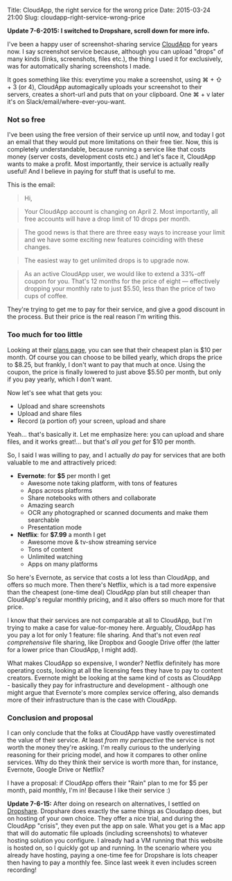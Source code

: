 Title: CloudApp, the right service for the wrong price
Date: 2015-03-24 21:00
Slug: cloudapp-right-service-wrong-price

**Update 7-6-2015: I switched to Dropshare, scroll down for more info.**

I've been a happy user of screenshot-sharing service [CloudApp](https://www.getcloudapp.com/) for years now. I say screenshot service because, although you can upload "drops" of many kinds (links, screenshots, files etc.), the thing I used it for exclusively, was for automatically sharing screenshots I made. 

It goes something like this: everytime you make a screenshot, using ⌘ + ⇧ + 3 (or 4), CloudApp automagically uploads your screenshot to their servers, creates a short-url and puts that on your clipboard. One ⌘ + v later it's on Slack/email/where-ever-you-want.

### Not so free

I've been using the free version of their service up until now, and today I got an email that they would put more limitations on their free tier. Now, this is completely understandable, because running a service like that costs money (server costs, development costs etc.) and let's face it, CloudApp wants to make a profit. Most importantly, their service is actually really useful! And I believe in paying for stuff that is useful to me.

This is the email:
> Hi,

> Your CloudApp account is changing on April 2. Most importantly, all free accounts will have a drop limit of 10 drops per month.

> The good news is that there are three easy ways to increase your limit and we have some exciting new features coinciding with these changes.

> The easiest way to get unlimited drops is to upgrade now.

> As an active CloudApp user, we would like to extend a 33%-off coupon for you. That's 12 months for the price of eight — effectively dropping your monthly rate to just $5.50, less than the price of two cups of coffee.

They're trying to get me to pay for their service, and give a good discount in the process. But their price is the real reason I'm writing this.

### Too much for too little

Looking at their [plans page](http://getcloudapp.com/plans/), you can see that their cheapest plan is $10 per month. Of course you can choose to be billed yearly, which drops the price to $8.25, but frankly, I don't want to pay that much at once. Using the coupon, the price is finally lowered to just above $5.50 per month, but only if you pay yearly, which I don't want.

Now let's see what that gets you:

- Upload and share screenshots
- Upload and share files
- Record (a portion of) your screen, upload and share

Yeah... that's basically it. Let me emphasize here: you can upload and share files, and it works great!... but that's _all you get_ for $10 per month.

So, I said I was willing to pay, and I actually _do_ pay for services that are both valuable to me and attractively priced:

- **Evernote**: for **$5** per month I get
	- Awesome note taking platform, with tons of features
	- Apps across platforms
	- Share notebooks with others and collaborate
	- Amazing search
	- OCR any photographed or scanned documents and make them searchable
	- Presentation mode
- **Netflix**: for **$7.99** a month I get
	- Awesome move & tv-show streaming service
	- Tons of content
	- Unlimited watching
	- Apps on many platforms

So here's Evernote, as service that costs a lot less than CloudApp, and offers so much more. Then there's Netflix, which is a tad more expensive than the cheapest (one-time deal) CloudApp plan but still cheaper than CloudApp's regular monthly pricing, and it also offers so much more for that price.

I know that their services are not comparable at all to CloudApp, but I'm trying to make a case for value-for-money here. Arguably, CloudApp has you pay a lot for only 1 feature: file sharing. And that's not even _real comprehensive_ file sharing, like Dropbox and Google Drive offer (the latter for a lower price than CloudApp, I might add).

What makes CloudApp so expensive, I wonder? Netflix definitely has more operating costs, looking at all the licensing fees they have to pay to content creators. Evernote might be looking at the same kind of costs as CloudApp - basically they pay for infrastructure and development - although one might argue that Evernote's more complex service offering, also demands more of their infrastructure than is the case with CloudApp.

### Conclusion and proposal

I can only conclude that the folks at CloudApp have vastly overestimated the value of their service. At least _from my perspective_ the service is not worth the money they're asking. I'm really curious to the underlying reasoning for their pricing model, and how it compares to other online services. Why do they think their service is worth more than, for instance, Evernote, Google Drive or Netflix?

I have a proposal: if CloudApp offers their "Rain" plan to me for $5 per month, paid monthly, I'm in! Because I like their service :)

**Update 7-6-15:** After doing on research on alternatives, I settled on [Dropshare](https://getdropsha.re/). Dropshare does exactly the same things as Cloudapp does, but on hosting of your own choice. They offer a nice trial, and during the CloudApp "crisis", they even put the app on sale. What you get is a Mac app that will do automatic file uploads (including screenshots) to whatever hosting solution you configure. I already had a VM running that this website is hosted on, so I quickly got up and running. In the scenario where you already have hosting, paying a one-time fee for Dropshare is lots cheaper then having to pay a monthly fee. Since last week it even includes screen recording!

